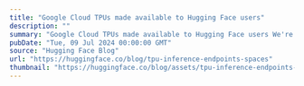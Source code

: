 ```yaml
---
title: "Google Cloud TPUs made available to Hugging Face users"
description: ""
summary: "Google Cloud TPUs made available to Hugging Face users We're excited to share some great news! AI bu..."
pubDate: "Tue, 09 Jul 2024 00:00:00 GMT"
source: "Hugging Face Blog"
url: "https://huggingface.co/blog/tpu-inference-endpoints-spaces"
thumbnail: "https://huggingface.co/blog/assets/tpu-inference-endpoints-spaces/thumbnail.png"
---
```



